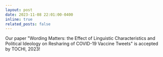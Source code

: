 ```yaml
---
layout: post
date: 2023-11-08 22:01:00-0400
inline: true
related_posts: false
---
```


Our paper "Wording Matters: the Effect of Linguistic Characteristics and Political Ideology on Resharing of COVID-19 Vaccine Tweets" is accepted by TOCHI, 2023!
